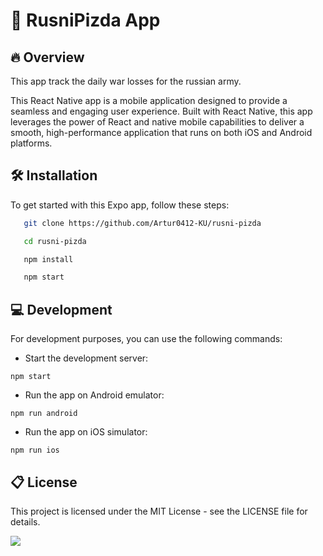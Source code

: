 
# 🚀 RusniPizda App


## 🔥  Overview

This app track the daily war losses for the russian army.

This React Native app is a mobile application designed to provide a seamless and engaging user experience. Built with React Native, this app leverages the power of React and native mobile capabilities to deliver a smooth, high-performance application that runs on both iOS and Android platforms.


## 🛠️ Installation

To get started with this Expo app, follow these steps:


```bash
   git clone https://github.com/Artur0412-KU/rusni-pizda
```

```bash 
   cd rusni-pizda
```

```bash 
   npm install
```

```bash 
   npm start
```

## 💻 Development
For development purposes, you can use the following commands:

- Start the development server: 

```npm start```

- Run the app on Android emulator: 

```npm run android```

- Run the app on iOS simulator: 

```npm run ios```

## 📋 License

This project is licensed under the MIT License - see the LICENSE file for details.





![](https://snipboard.io/aBJvbT.jpg)
